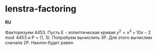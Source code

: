 # lenstra-factoring

**RU**

Факторизуем 4453. Пусть E - эллиптическая кривая $y^2 = x^3 + 10x - 2 \mod{4453}$ и P = (1, 3). Попробуем вычислить 3P. Для этого вычислим сначала 2P. Наклон будет равен 
